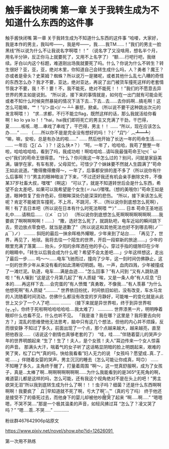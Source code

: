 # 触手酱快闭嘴 第一章 关于我转生成为不知道什么东西的这件事

触手酱快闭嘴
第一章 关于我转生成为不知道什么东西的这件事
“哈喽，大家好，我是本作的男主，我叫哔——，我是哔——，我……我TM……！”我们的男主一脸黑线“所以说为什么不让我说名字啊喂！！”
（说名字了又没啥用，想名半个月，用名半分钟，反正你马上就要死了，又用不上名字了）
“额…..行吧行吧，我继续。牙白以内这个标题，难道刚出场我就要死了吗。什么？你说为什么不转生？转生很好？亚，亚，亚，绝对木里，你知道自己会转生成什么吗，人？勇者？魔王？亦或者是骨头？史莱姆？蜘蛛？所以说万一是猪呢，或者其他什么乱七八糟的奇怪的东西怎么办？我才不要，亚达，绝对亚达，再说了出门被货车撞死这样的老套情节我才不要，我！不！要！不，我不能死，绝对不能死！！！”我们的不愿意去异世界的男主如是说到。
“所以说，接下来的事情就是，如何在一出门就有可能会死或者不知什么时候突然暴毙的情况下活下去…下去…去……去你妈啊…搞毛啊！这怎么可能嘛，艹！”(/＞皿<)/ ～ ┴┴ 暴怒，掀桌。（所以说不要干这种跳出次元的发言啊喂！）
“求…求都，不行不能立flag，既然这样的话，那么我就活给你看啊！ko lo ya lo！！”hai，hai我们即将死亡的男主又充满了干劲，干巴得，夏………咳咳…嗯….串戏了串戏了，干巴得，男主！！
……
“所以，现在应该怎么办……”
……
（……所以你不是是完全没有想好的吗！？(╯°Д°)╯︵┻━┻）
“嘛，嘛，安啦，总是有办法的啦……”
……
然后他开始了长达一年的苟命生活……
……
一年后（∑(´△｀)？！这么快↗？）
“呵，一年了，哈哈哈，我苟了整整一年啦，哈哈哈哈哈，看到了吗，我成功啦！啊哈哈哈…请叫我最强苟命王!ლ(＾ω＾ლ)”我们的苟命王很得意。
“什么？你问我这一年怎么过的？别问，问就是家庭美满，辍学在家，有车有房，父母双忙。可惜少了个妹妹要不然就人生圆满了”苟命王如此说道。“撒得撒得撒得～，一年了，后事都安排的差不多了（所以说你有什么后事啊？!）”男主的眼神暗淡了下来，“不过还好我还有机会亲手删除文件，不像某37岁社畜大叔，嘿嘿”（啊这）
“可以了，就是不知道转世后会是什么东西，希望不会太差吧，如果可以我希望是个女生(〃ﾉωﾉ)嘿嘿。（想的美哦你）”苟命王如是道，眼神恢复了些许色彩，但眼眸深处仍是深深的悲伤。
“所以，接下来该怎么死呢？肯定不能被货车撞死，不上吊，不跳河，不…（所以说你到底想怎么死啊），啊！有了去日本吧（所以说在日本有什么时死法啊喂 艹）”
……
日本
苟命王圣地巡礼中……请稍后……（(メ｀ロ´)/）
（所以说你到底想怎么死啊啊啊啊啊啊啊……我要疯了啊啊啊啊啊！……）
“撒，选好怎么死了，就跳轨吧，电车近站的瞬间跳下去，旁边放点零食吧，就当是道歉了”（所以说这和其他死法也好不到哪去啊(ノ￣д￣)ノ）
………
斜阳的最后一抹余晖格外耀眼，少年来到了站台…..
「再见了，世界，再见了，地球。我将去往一个陌生的世界，开启一段崭新的旅途……」少年的眼里充满了落寞……
抬头，夕阳的余晖洒在他的手心，穿过手指的缝隙印在少年的眼睛中。「转生以后我会成为什么呢？希望不会太差吧…..」少年这样想这，走出了最后一步……
呜～～……电车飞驰而过，撞向了少年，这一刻时间仿佛静止，这一刻的世界少年从来没有看的如此清晰切明朗。啪，一声，血肉四溅，少年被撞成了一滩烂泥。轨道，电车…..满是血迹…..
“怎么回事？”有人问到
“又有人跳轨道啦！”有人嚷到
“这是这个月第几起了”有人质疑
“唉，又是一条人命”有人叹息
“日本的……再这样下去…..会完蛋的”有人愤慨
“真勇敢，不像我….”有人羡慕
“为什么他想死啊”有人质疑
“……….”
世界依旧纷扰，时间依旧如初，没有改变，车水马龙的人流随着时间流动，仿佛什么都没有改变的岁月静好，可能唯一的变化就是从此世上又少了一个人了吧……..
……..
（接下来就是异世界啦，终于到异世界啦(╥_╥)，你终于死啦啊哈哈哈哈哈….我太难了）
…………
世界漆黑一片，明明睁着眼却什么也看不见，什么也听不见。
「我是谁？我在哪？这里是？我将要去向何方？」混乱的思维使他无法思考，脑中只有这几个想法，但他的内心并不烦躁，反而很安静
不知过了多久，前面出现了一个点，那个点越来越大，越来越亮，直至把他吞没……（话说这个剧情也真够老套的了）
“哇，哇……”伴随着婴儿的哭声少年的世界明朗起来
“生了！生了！夫人，是个女孩！夫人”耳边传来一个女人惊喜的声音。
那满头大汗，喘着气的女子听了这话略显阴暗的脸上明朗起来，艰难的笑了笑，松了口气“真的吗，快给我看看”妇人无力的说
「女孩吗？愿望成..真..了..呢……」伴随着女婴的哭声，男主沉沉的睡去（怎么可能让你成真，呵🙃）
……
不知睡了多久，主角终于醒了，打量着周围
“啊～，这一觉真舒服啊，成为了女孩子，真是…太棒了啊…啊啊啊啊啊啊啊……为什么我能看到的是365º无死角的啊，难道婴儿都是这样的吗，怎么可能，还有我这个视角绝对不是在头上的吧！”男主欲哭无泪“所以我到底转生成为什么了啊！！！虫子吗？细菌？还是什么东西啊啊啊啊！我要疯了｀Д´|早知道就不死了啊，亏大了啊˃̣̣̥᷄⌓˂̣̣̥᷅”（真的亏了吗）
终于他还是接受不了的昏死过去，而他身下的婴儿却被他吵醒哭了起来
“啊…..啊…..”
“嗯嗯嗯，不哭不哭….”那是一个极其温柔的声音，如轻风拂过耳
“怎么了？凌又哭了吗？”
“嗯….乖..不哭…..”
…………

粉丝群467642906p站原文

https://www.pixiv.net/novel/show.php?id=12626091 

第一次用不熟练